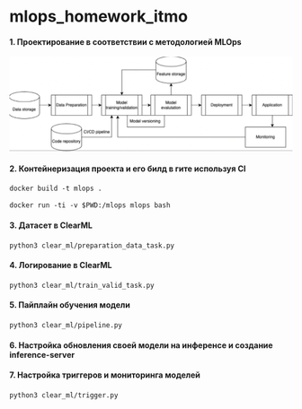 # mlops_homework_itmo
#### 1. Проектирование в соответствии с методологией MLOps
![alt text](files/1.png)
#### 2. Контейнеризация проекта и его билд в гите используя CI
```
docker build -t mlops .
``` 

```
docker run -ti -v $PWD:/mlops mlops bash
```

#### 3. Датасет в ClearML
```
python3 clear_ml/preparation_data_task.py
```




#### 4. Логирование в ClearML
```
python3 clear_ml/train_valid_task.py 
```




#### 5. Пайплайн обучения модели

```
python3 clear_ml/pipeline.py 
```
#### 6. Настройка обновления своей модели на инференсе и создание inference-server

#### 7. Настройка триггеров и мониторинга моделей
```
python3 clear_ml/trigger.py 
```
